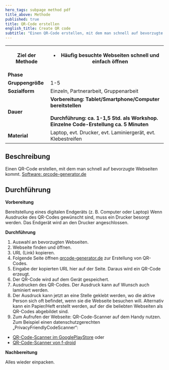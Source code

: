 ```yaml
---
hero_tags: subpage method pdf
title_above: Methode
published: true
title: QR-Code erstellen
english_title: Create QR code
subtitle: "Einen QR-Code erstellen, mit dem man schnell auf bevorzugte Webseiten kommt."
---
```


<table class="tb">
    <tr>
        <th><strong>Ziel der Methode</strong></th>
        <th>

- Häufig besuchte Webseiten schnell und einfach öffnen

</th>
    </tr>
    <tr>
      <td><strong>Phase</strong></td>
      <td></td>
    </tr>
    <tr>
      <td><strong>Gruppengröße</strong></td>
      <td>1-5</td>
    </tr>
    <tr>
      <td><strong>Sozialform</strong></td>
      <td>Einzeln, Partnerarbeit, Gruppenarbeit</td>
    </tr>
    <tr>
      <td><strong>Dauer</strong></td>
      <td>
      <strong>
      Vorbereitung: Tablet/Smartphone/Computer bereitstellen<br>
        <br>
      Durchführung: ca. 1-1,5 Std. als Workshop. Einzelne Code-Erstellung ca. 5 Minuten<br>
      </strong>
      </td>
    </tr>
    <tr>
      <td><strong>Material</strong></td>
      <td>Laptop, evt. Drucker, evt. Laminiergerät, evt. Klebestreifen</td>
    </tr>
</table>

## Beschreibung

Einen QR-Code erstellen, mit dem man schnell auf bevorzugte Webseiten kommt.
[Software: qrcode-generator.de](https://www.qrcode-generator.de/)

## Durchführung
 
**Vorbereitung**

Bereitstellung eines digitalen Endgeräts (z. B. Computer oder Laptop)
Wenn Ausdrucke des QR-Codes gewünscht sind, muss ein Drucker besorgt werden. Das Endgerät wird an den Drucker angeschlossen.

**Durchführung**

1. Auswahl an bevorzugten Webseiten.
2. Webseite finden und öffnen.
3. URL (Link) kopieren.
4. Folgende Seite öffnen [qrcode-generator.de](https://www.qrcode-generator.de/) zur Erstellung von QR-Codes.
5. Eingabe der kopierten URL hier auf der Seite. Daraus wird ein QR-Code erzeugt.
6. Der QR-Code wird auf dem Gerät gespeichert.
7. Ausdrucken des QR-Codes. Der Ausdruck kann auf Wunsch auch laminiert werden.
8. Der Ausdruck kann jetzt an eine Stelle geklebt werden, wo die aktive Person sich oft befindet, wenn sie die Webseite besuchen will. Alternativ kann ein Papier/Heft erstellt werden, auf der die beliebten Webseiten als QR-Codes abgebildet sind.
9. Zum Aufrufen der Webseite: QR-Code-Scanner auf dem Handy nutzen. Zum Beispiel einen datenschutzgerechten „PrivacyFriendlyCodeScanner“:
  - [QR-Code-Scanner im GooglePlayStore](https://play.google.com/store/apps/details?id=com.secuso.privacyFriendlyCodeScanner) oder
  - [QR-Code-Scanner von f-droid](https://f-droid.org/de/packages/com.secuso.privacyFriendlyCodeScanner/)

**Nachbereitung**

Alles wieder einpacken.
